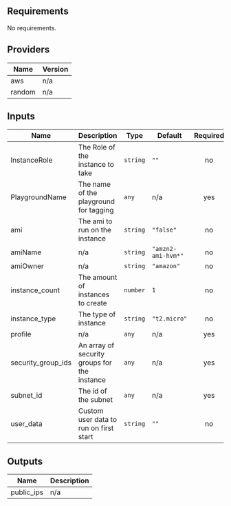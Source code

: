 ## Requirements

No requirements.

## Providers

| Name | Version |
|------|---------|
| aws | n/a |
| random | n/a |

## Inputs

| Name | Description | Type | Default | Required |
|------|-------------|------|---------|:--------:|
| InstanceRole | The Role of the instance to take | `string` | `""` | no |
| PlaygroundName | The name of the playground for tagging | `any` | n/a | yes |
| ami | The ami to run on the instance | `string` | `"false"` | no |
| amiName | n/a | `string` | `"amzn2-ami-hvm*"` | no |
| amiOwner | n/a | `string` | `"amazon"` | no |
| instance\_count | The amount of instances to create | `number` | `1` | no |
| instance\_type | The type of instance | `string` | `"t2.micro"` | no |
| profile | n/a | `any` | n/a | yes |
| security\_group\_ids | An array of security groups for the instance | `any` | n/a | yes |
| subnet\_id | The id of the subnet | `any` | n/a | yes |
| user\_data | Custom user data to run on first start | `string` | `""` | no |

## Outputs

| Name | Description |
|------|-------------|
| public\_ips | n/a |

